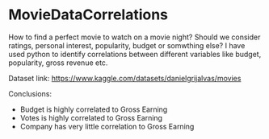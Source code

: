 # MovieDataCorrelations

How to find a perfect movie to watch on a movie night? Should we consider ratings, personal interest, popularity, budget or somwthing else?
I have used python to identify correlations between different variables like budget, popularity, gross revenue etc.

Dataset link: https://www.kaggle.com/datasets/danielgrijalvas/movies

Conclusions:
- Budget is highly correlated to Gross Earning
- Votes is highly correlated to Gross Earning
- Company has very little correlation to Gross Earning
